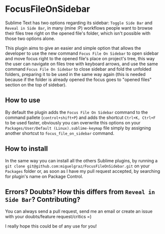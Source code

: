 FocusFileOnSidebar
==================

Sublime Text has two options regarding its sidebar: `Toggle Side Bar` and `Reveal in Side Bar`, in many (mine :P) workflows people want to browse their files tree right on the opened file's folder, which isn't possible with those two options alone.

This plugin aims to give an easier and simple option that allows the developer to use the new command `Focus File On Sidebar` to open sidebar and move focus right to the opened file's place on project's tree, this way the user can navigate on files tree with keyboard arrows, and use the same command `Focus File On Sidebar` to close sidebar and fold the unfolded folders, preparing it to be used in the same way again (this is needed because if the folder is already opened the focus goes to "opened files" section on the top of sidebar).

## How to use

By default the plugin adds the `Focus File On Sidebar` command to the command pallete (`control+shift+P`) and adds the shortcut `Ctrl+K, Ctrl+F` to be used faster, obviously you can overwrite this options on your `Packages/User/Default (Linux).sublime-keymap` file simply by assigning another shortcut to `focus_file_on_sidebar` command.

## How to install

In the same way you can install all the others Sublime plugins, by running a `git clone git@github.com:miguelgraz/FocusFileOnSidebar.git` on your `Packages` folder or, as soon as I have my pull request accepted, by searching for plugin's name on Package Control.

## Errors? Doubts? How this differs from `Reveal in Side Bar`? Contributing?

You can always send a pull request, send me an email or create an issue with your doubts/feature request/critics =)

I really hope this could be of any use for you!
